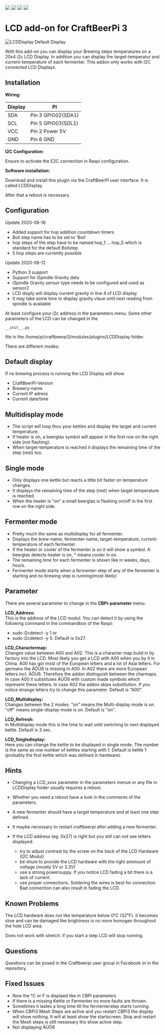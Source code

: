 ![](https://img.shields.io/badge/CBPi%203%20addin-functionable-green.svg)  ![](https://img.shields.io/github/license/JamFfm/craftbeerpiLCD.svg?style=flat) ![](https://img.shields.io/github/last-commit/JamFfm/craftbeerpiLCD.svg?style=flat) ![](https://img.shields.io/github/release-pre/JamFfm/craftbeerpiLCD.svg?style=flat)

# **LCD add-on for CraftBeerPi 3**

![](https://github.com/breiti78/craftbeerpiLCD/blob/master/LCDPhoto.jpg "LCDDisplay Default Display")

With this add-on you can display your Brewing steps temperatures on a 20x4 i2c LCD Display.
In addition you can display the target-temperatur and current-temperature of each fermenter.
This addon only works with I2C connected LCD Displays.

## Installation

**Wiring:**

Display|       PI
-------|--------------------
SDA    |  Pin 3 GPIO02(SDA1)
SCL    |  Pin 5 GPIO03(SDL1)
VCC    |  Pin 2 Power 5V
GND    |  Pin 6 GND

**I2C Configuration:**

Ensure to activate the E2C connection in Raspi configuration.

**Software installation:**

Download and install this plugin via the CraftBeerPi user interface. It is called LCDDisplay.

After that a reboot is necessary.

## Configuration

Update 2020-08-16
- Added support for hop addition countdown timers
- Boil step name has to be set to 'Boil'
- hop steps of the step have to be named hop_1 ... hop_5 which is standard for the default Boilstep
- 5 hop steps are currently possible

Update 2020-08-12
- Python 3 support
- Support for iSpindle Gravity data
- iSpindle Gravity sensor type needs to be configured and used as sensor2
- LCD disply will display current gravity in line 4 of LCD display
- It may take some time to display gravity vlaue until next reading from spindle is available

At least configure your i2c address in the parameters menu. Some other
parameters of the LCD can be changed in the 

    __init__.py

file in the /home/pi/craftbeerpi3/modules/plugins/LCDDisplay folder.


There are different modes:

**Default display**
--------------

If no brewing process is running the LCD Display will show

- CraftBeerPi-Version 
- Brewery-name
- Current IP adress 
- Current date/time

**Multidisplay mode**
-----------------

- The script will loop thou your kettles and display the target and current temperature. 
- If heater is on, a beerglas symbol will appear in the first row on the right side (not flashing).
- When target-temperature is reached it displays the remaining time of the step (rest) too.

**Single mode**
-----------

- Only displays one kettle but reacts a little bit faster on temperature changes. 
- It displays the remaining time of the step (rest) when target temperature is reached.
- When the heater is "on" a small beerglas is flashing on/off in the first row on the right side.

**Fermenter mode**
--------------
- Pretty much the same as multidisplay for all fermenter.
- Displays the brew-name, fermenter-name, target-temperature, current-temperature of each fermenter.
- If the heater or cooler of the fermenter is on it will show a symbol.
A beerglas detects heater is on, * means cooler in on.
- The remaining time for each fermenter is shown like in weeks, days, hours. 
- Fermenter mode starts when a fermenter-step of any of the fermenter is starting and no brewing step is running(most likely)

Parameter
---------

There are several parameter to change in the **CBPi-parameter** menu:


**LCD_Address:**    
This is the address of the LCD modul. You can detect it by 
using the following command in the commandbox of the Raspi:   
- sudo i2cdetect -y 1 
or 
- sudo i2cdetect -y 0.
Default is 0x27.


**LCD_Charactermap:**     
Changes value between A00 and A02. This is a character map build in by factory into the LCD. 
Most likely you get a LCD with A00 when you by it in China. A00 has got most of the European letters and a lot 
of Asia letters. For germans the ÄÖÜß is missing in A00. In A02 there are more European letters incl. ÄÖÜß.
Therefore the addon distinguish between the charmaps. 
In case A00 it substitutes ÄÜÖß with custom made symbols which represent these letters.
In case A02 the addon skips substitution. If you notice strange letters try to change this parameter.
Default is "A00".

 
**LCD_Multidisplay:**     
Changes between the 2 modes. "on" means the Multi-display mode is on. 
"off" means single-display mode is on. Default is "on". 


**LCD_Refresh:**		  
In Multidisplay mode this is the time to wait until switching to next displayed kettle. 
Default is 3 sec.
 

**LCD_Singledisplay:** 	  
Here you can change the kettle to be displayed in single mode. The number is the same as row number  of
kettles starting with 1. Default is kettle 1 (probably the first kettle which was defined in hardware).


## Hints

- Changing a LCD_xxxx parameter in the parameters menue or any
file in LCDDisplay folder usually requires a reboot.
- Whether you need a reboot have a look in the comments of the parameters.
- A new fermenter should have a target temperature and at least one step defined.
- It maybe necessary to restart craftbeerpi after adding a new fermenter. 

- If the LCD address (eg. 0x27) is right but you still can not see letters displayed:
  - try to adjust contrast by the screw on the back of the LCD Hardware (I2C Modul)
  - be shure to provide the LCD hardware with the right ammount of voltage (mostly 5V or 3.3V)
  - use a strong powersuppy. If you notice LCD fading a bit there is a lack of current.
  - use proper connections. Soldering the wires is best for connection. Bad connection can also result in fading the LCD.


## Known Problems
The LCD hardware does not like temperature below 0°C (32°F). 
It becomes slow and can be damaged like brightness is no more homogen throughout the hole LCD area.

Does not work with stretch: if you start a step LCD will stop running.


## Questions  
Questions can be posed in the Craftbeerpi user group in Facebook or in the repository.


## Fixed Issues
- Now the °C or F is displaed like in CBPi parameters
- If there is a missing Kettle or Fermenter no more faults are thrown.
- Sometimes it lastes a long time till the fermenterstep starts running. 
- When CBPi3 Mesh Steps are active and you restart CBPi3 the display will show nothing. 
It will at least show the startscreen. Stop and restart the Mesh steps is still nessesary tho show active step.
- Not displaying ÄÜÖß
